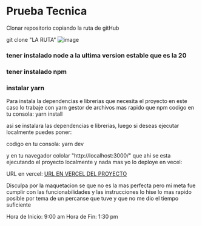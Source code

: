 # Prueba Tecnica

Clonar repositorio copiando la ruta de  gitHub 

git clone "LA RUTA"
![image](https://github.com/7Erick21/test-technical-attlaris/assets/122493655/0b0107d6-8c95-482b-8ebd-590a76872447)

### tener instalado node a la ultima version estable que es la 20
### tener instalado npm 
### instalar yarn


Para instala la dependencias e librerias que necesita el proyecto en este caso lo trabaje con yarn gestor de archivos mas rapido que npm 
codigo en tu consola: yarn install

asi se instalara las dependencias e librerias, luego si deseas ejecutar localmente puedes poner:

codigo en tu consola: yarn dev

y en tu navegador cololar "http://localhost:3000/" que ahi se esta ejecutando el proyecto localmente y nada mas yo lo deploye en vecel:

URL en vercel: [URL EN VERCEL DEL PROYECTO](https://test-technical-attlaris.vercel.app/)

Disculpa por la maquetacion se que no es la mas perfecta pero mi meta fue cumplir con las funcionabilidades y las instrucciones lo hise lo mas rapido posible por tema de un percanse que tuve y que no me dio el tiempo suficiente 

Hora de Inicio: 9:00 am
Hora de Fin: 1:30 pm

